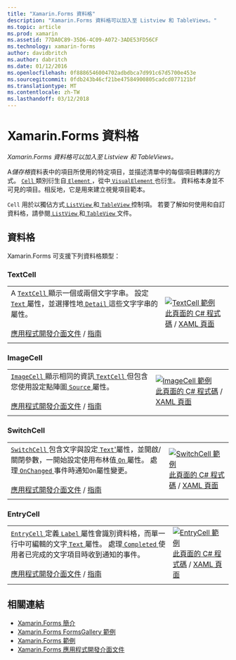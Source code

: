 ```yaml
---
title: "Xamarin.Forms 資料格"
description: "Xamarin.Forms 資料格可以加入至 Listview 和 TableViews。"
ms.topic: article
ms.prod: xamarin
ms.assetid: 77DA0C89-35D6-4C09-A072-3ADE53FD56CF
ms.technology: xamarin-forms
author: davidbritch
ms.author: dabritch
ms.date: 01/12/2016
ms.openlocfilehash: 0f8886546004702adbdbca7d991c67d5700e453e
ms.sourcegitcommit: 0fdb243b46cf21be47584900805cadcd077121bf
ms.translationtype: MT
ms.contentlocale: zh-TW
ms.lasthandoff: 03/12/2018
---
```

# <a name="xamarinforms-cells"></a>Xamarin.Forms 資料格

_Xamarin.Forms 資料格可以加入至 Listview 和 TableViews。_

A*儲存格*資料表中的項目所使用的特定項目，並描述清單中的每個項目轉譯的方式。 [ `Cell` ](https://developer.xamarin.com/api/type/Xamarin.Forms.Cell/)類別衍生自[ `Element` ](https://developer.xamarin.com/api/type/Xamarin.Forms.Element/)，從中[ `VisualElement` ](https://developer.xamarin.com/api/type/Xamarin.Forms.Element/)也衍生。 資料格本身並不可見的項目。相反地，它是用來建立視覺項目範本。 

`Cell` 用於以獨佔方式[ `ListView` ](views.md#listView)和[ `TableView` ](views.md#tableView)控制項。 若要了解如何使用和自訂資料格，請參閱[ `ListView` ](~/xamarin-forms/user-interface/listview/index.md)和[ `TableView` ](~/xamarin-forms/user-interface/tableview.md)文件。

## <a name="cells"></a>資料格

Xamarin.Forms 可支援下列資料格類型：

<a name="textCell" />

### <a name="textcell"></a>TextCell

|     |     |
| --- | --- |
| A [ `TextCell` ](https://developer.xamarin.com/api/type/Xamarin.Forms.TextCell)顯示一個或兩個文字字串。 設定[ `Text` ](https://developer.xamarin.com/api/property/Xamarin.Forms.TextCell.Text/)屬性，並選擇性地[ `Detail` ](https://developer.xamarin.com/api/property/Xamarin.Forms.TextCell.Detail/)這些文字字串的屬性。<br /><br />[應用程式開發介面文件](https://developer.xamarin.com/api/type/Xamarin.Forms.TextCell) / [指南](~/xamarin-forms/user-interface/listview/customizing-cell-appearance.md#TextCell) | [![TextCell 範例](cells-images/TextCell.png "TextCell 範例")](cells-images/TextCell-Large.png#lightbox "TextCell 範例")<br />[此頁面的 C# 程式碼](https://github.com/xamarin/xamarin-forms-samples/blob/master/FormsGallery/FormsGallery/FormsGallery/CodeExamples/TextCellDemoPage.cs) / [XAML 頁面](https://github.com/xamarin/xamarin-forms-samples/blob/master/FormsGallery/FormsGallery/FormsGallery/XamlExamples/TextCellDemoPage.xaml) |
|     |     |

### <a name="imagecell"></a>ImageCell

|     |     |
| --- | --- |
| [ `ImageCell` ](https://developer.xamarin.com/api/type/Xamarin.Forms.ImageCell)顯示相同的資訊[ `TextCell` ](#textCell)但包含您使用設定點陣圖[ `Source` ](https://developer.xamarin.com/api/property/Xamarin.Forms.Image.Source/)屬性。<br /><br />[應用程式開發介面文件](https://developer.xamarin.com/api/type/Xamarin.Forms.ImageCell) / [指南](~/xamarin-forms/user-interface/listview/customizing-cell-appearance.md#ImageCell) | [![ImageCell 範例](cells-images/ImageCell.png "ImageCell 範例")](cells-images/ImageCell-Large.png#lightbox "ImageCell 範例")<br />[此頁面的 C# 程式碼](https://github.com/xamarin/xamarin-forms-samples/blob/master/FormsGallery/FormsGallery/FormsGallery/CodeExamples/ImageCellDemoPage.cs) / [XAML 頁面](https://github.com/xamarin/xamarin-forms-samples/blob/master/FormsGallery/FormsGallery/FormsGallery/XamlExamples/ImageCellDemoPage.xaml) |
|     |     |

### <a name="switchcell"></a>SwitchCell

|     |     |
| --- | --- |
| [ `SwitchCell` ](https://developer.xamarin.com/api/type/Xamarin.Forms.SwitchCell)包含文字與設定[ `Text`'](https://developer.xamarin.com/api/property/Xamarin.Forms.SwitchCellText/)屬性，並開啟/關閉參數，一開始設定使用布林值[ `On` ](https://developer.xamarin.com/api/property/Xamarin.Forms.SwitchCell.On/)屬性。 處理[ `OnChanged` ](https://developer.xamarin.com/api/event/Xamarin.Forms.SwitchCell.OnChanged/)事件時通知`On`屬性變更。<br /><br />[應用程式開發介面文件](https://developer.xamarin.com/api/type/Xamarin.Forms.SwitchCell) / [指南](~/xamarin-forms/user-interface/tableview.md#switchcell) | [![SwitchCell 範例](cells-images/SwitchCell.png "SwitchCell 範例")](cells-images/SwitchCell-Large.png#lightbox "SwitchCell 範例")<br />[此頁面的 C# 程式碼](https://github.com/xamarin/xamarin-forms-samples/blob/master/FormsGallery/FormsGallery/FormsGallery/CodeExamples/SwitchCellDemoPage.cs) / [XAML 頁面](https://github.com/xamarin/xamarin-forms-samples/blob/master/FormsGallery/FormsGallery/FormsGallery/XamlExamples/SwitchCellDemoPage.xaml) |
|     |     |

### <a name="entrycell"></a>EntryCell

|     |     |
| --- | --- |
| [ `EntryCell` ](https://developer.xamarin.com/api/type/Xamarin.Forms.EntryCell)定義[ `Label` ](https://developer.xamarin.com/api/property/Xamarin.Forms.EntryCell.Label/)屬性會識別資料格，而單一行中可編輯的文字[ `Text` ](https://developer.xamarin.com/api/property/Xamarin.Forms.EntryCell.Text/)屬性。 處理[ `Completed` ](https://developer.xamarin.com/api/event/Xamarin.Forms.EntryCell.Completed/)使用者已完成的文字項目時收到通知的事件。<br /><br />[應用程式開發介面文件](https://developer.xamarin.com/api/type/Xamarin.Forms.EntryCell) / [指南](~/xamarin-forms/user-interface/tableview.md#entrycell) | [![EntryCell 範例](cells-images/EntryCell.png "EntryCell 範例")](cells-images/EntryCell-Large.png#lightbox "EntryCell 範例")<br />[此頁面的 C# 程式碼](https://github.com/xamarin/xamarin-forms-samples/blob/master/FormsGallery/FormsGallery/FormsGallery/CodeExamples/EntryCellDemoPage.cs) / [XAML 頁面](https://github.com/xamarin/xamarin-forms-samples/blob/master/FormsGallery/FormsGallery/FormsGallery/XamlExamples/EntryCellDemoPage.xaml) |
|     |     |


## <a name="related-links"></a>相關連結

- [Xamarin.Forms 簡介](~/xamarin-forms/get-started/introduction-to-xamarin-forms.md)
- [Xamarin.Forms FormsGallery 範例](https://developer.xamarin.com/samples/xamarin-forms/FormsGallery/)
- [Xamarin.Forms 範例](https://developer.xamarin.com/samples/xamarin-forms/all/)
- [Xamarin.Forms 應用程式開發介面文件](https://developer.xamarin.com/api/root/Xamarin.Forms/)
